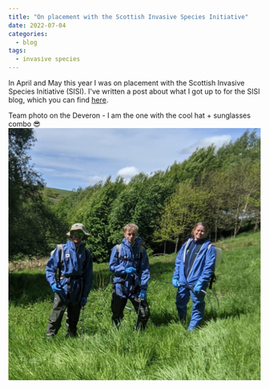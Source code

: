 ```yaml
---
title: "On placement with the Scottish Invasive Species Initiative"
date: 2022-07-04
categories:
  - blog
tags:
  - invasive species
---
```


In April and May this year I was on placement with the Scottish Invasive Species Initiative (SISI). I've written a post about what I got up to for the SISI blog, which you can find [here](https://invasivespeciesscot.home.blog/2022/06/30/my-placement-with-the-scottish-invasive-species-initiative/).

Team photo on the Deveron - I am the one with the cool hat + sunglasses combo 😎
![](/assets/images/post_images/SISI_placement/spraying.jpg)
